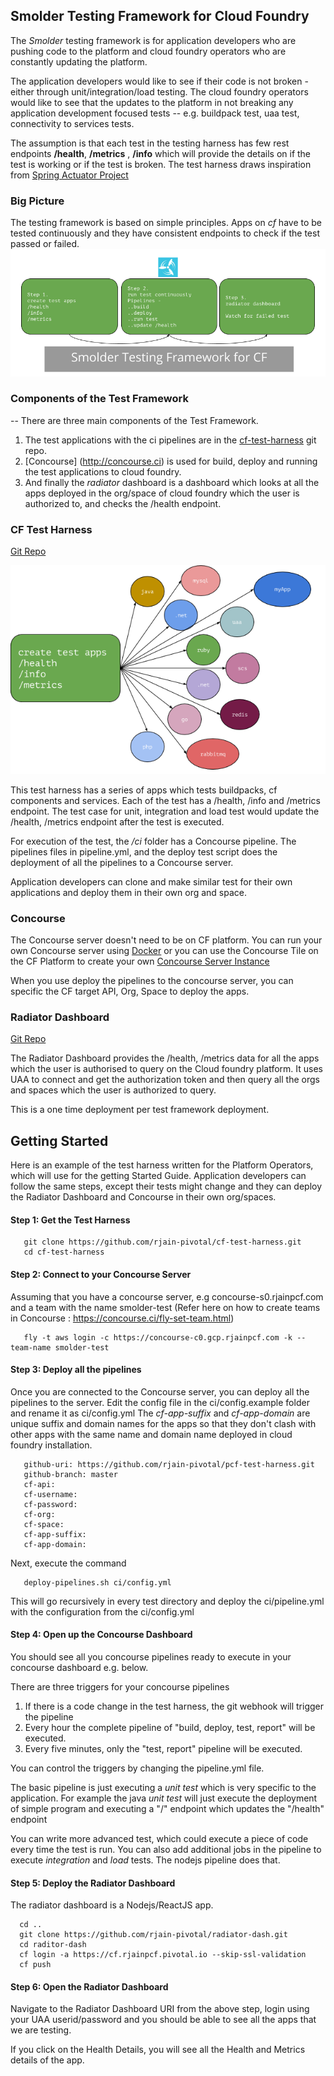 ## Smolder Testing Framework for Cloud Foundry

The *Smolder* testing framework is for application developers who are pushing code to the platform and cloud foundry operators who are constantly updating the platform.

The application developers would like to see if their code is not broken - either through unit/integration/load testing.
The cloud foundry operators would like to see that the updates to the platform in not breaking any application development focused tests -- e.g. buildpack test, uaa test, connectivity to services tests.

The assumption is that each test in the testing harness has few rest endpoints **/health**, **/metrics** , **/info** which will provide the details on if the test is working or if the test is broken. The test harness draws inspiration from
[Spring Actuator Project](http://docs.spring.io/spring-boot/docs/current/reference/html/production-ready-endpoints.html)


### Big Picture

The testing framework is based on simple principles. Apps on *cf* have to be tested continuously and they have consistent endpoints to check if the test passed or failed.  
![Big Picture](images/big.png)

### Components of the Test Framework
--
There are three main components of the Test Framework.

1. The test applications with the ci pipelines are in the [cf-test-harness](https://github.com/rjain-pivotal/cf-test-harness) git repo.
2. [Concourse] (http://concourse.ci) is used for build, deploy and running the test applications to cloud foundry.
3. And finally the *radiator* dashboard is a dashboard which looks at all the apps deployed in the  org/space of cloud foundry which the user is authorized to, and checks the /health endpoint.



### CF Test Harness

[Git Repo](https://github.com/rjain-pivotal/cf-test-harness)

![Big Picture](images/process.png)

This test harness has a series of apps which tests buildpacks, cf components and services. Each of the test has a /health, /info and /metrics endpoint. The test case for unit, integration and load test would update the /health, /metrics endpoint after the test is executed.

For execution of the test, the */ci* folder has a Concourse pipeline. The pipelines files in pipeline.yml, and the deploy test script does the deployment of all the pipelines to a Concourse server.

Application developers can clone and make similar test for their own applications and deploy them in their own org and space.

### Concourse

The Concourse server doesn't need to be on CF platform. You can run your own Concourse server using [Docker](https://concourse.ci/docker-repository.html) or you can use the Concourse Tile on the CF Platform to create your own [Concourse Server Instance](https://network.pivotal.io/products/p-concourse/)

When you use deploy the pipelines to the concourse server, you can specific the CF target API, Org, Space to deploy the apps.

### Radiator Dashboard

[Git Repo](https://github.com/rjain-pivotal/radiator-dash)

The Radiator Dashboard provides the /health, /metrics data for all the apps which the user is authorised to query on the Cloud foundry platform. It uses UAA to connect and get the authorization token and then query all the orgs and spaces which the user is authorized to query.

This is a one time deployment per test framework deployment.


## Getting Started

Here is an example of the test harness written for the Platform Operators, which will use for the getting Started Guide. Application developers can follow the same steps, except their tests might change and they can deploy the Radiator Dashboard and Concourse in their own org/spaces.


#### Step 1: Get the Test Harness

```
   git clone https://github.com/rjain-pivotal/cf-test-harness.git
   cd cf-test-harness
```
#### Step 2: Connect to your Concourse Server

Assuming that you have a concourse server, e.g concourse-s0.rjainpcf.com and a team with the name smolder-test
(Refer here on how to create teams in Concourse : https://concourse.ci/fly-set-team.html)

```
   fly -t aws login -c https://concourse-c0.gcp.rjainpcf.com -k --team-name smolder-test
```

#### Step 3: Deploy all the pipelines

Once you are connected to the Concourse server, you can deploy all the pipelines to the server.
Edit the config file in the ci/config.example folder and rename it as ci/config.yml
The *cf-app-suffix* and *cf-app-domain*  are unique suffix and domain names for the apps so that they don't clash with other apps with the same name and domain name deployed in cloud foundry installation.

```
   github-uri: https://github.com/rjain-pivotal/pcf-test-harness.git
   github-branch: master
   cf-api:
   cf-username:
   cf-password:
   cf-org:
   cf-space:
   cf-app-suffix:
   cf-app-domain:

```

Next, execute the command

```
   deploy-pipelines.sh ci/config.yml
```

This will go recursively in every test directory and deploy the ci/pipeline.yml with the configuration from the ci/config.yml


#### Step 4: Open up the Concourse Dashboard

You should see all you concourse pipelines ready to execute in your concourse dashboard e.g. below.

There are three triggers for your concourse pipelines

1. If there is a code change in the test harness, the git webhook will trigger the pipeline
2. Every hour the complete pipeline of "build, deploy, test, report" will be executed.
3. Every five minutes, only the "test, report" pipeline will be executed.

You can control the triggers by changing the pipeline.yml file.

The basic pipeline is just executing a *unit test* which is very specific to the application. For example the java *unit test* will just execute the deployment of simple program and executing a "/" endpoint which updates the "/health" endpoint

You can write more advanced test, which could execute a piece of code every time the test is run. You can also add additional jobs in the pipeline to execute *integration* and *load* tests. The nodejs pipeline does that.

#### Step 5: Deploy the Radiator Dashboard

The radiator dashboard is a Nodejs/ReactJS app.

```
  cd ..
  git clone https://github.com/rjain-pivotal/radiator-dash.git
  cd raditor-dash
  cf login -a https://cf.rjainpcf.pivotal.io --skip-ssl-validation
  cf push
```

#### Step 6: Open the Radiator Dashboard

Navigate to the Radiator Dashboard URI from the above step, login using your UAA userid/password and you should be able to see all the apps that we are testing.

If you click on the Health Details, you will see all the Health and Metrics details of the app.
